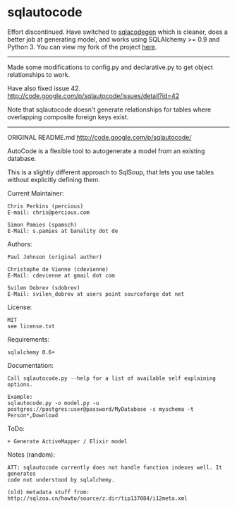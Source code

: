 sqlautocode
===========

Effort discontinued. Have switched to <a href="https://pypi.python.org/pypi/sqlacodegen">sqlacodegen</a> which is cleaner, does a better job at generating model, and works using SQLAlchemy >= 0.9 and Python 3. You can view my fork of the project <a href="https://github.com/ksindi/sqlacodegen">here</a>.

---

Made some modifications to config.py and declarative.py to get object relationships to work.

Have also fixed issue 42. http://code.google.com/p/sqlautocode/issues/detail?id=42

Note that sqlautocode doesn't generate relationships for tables where overlapping composite foreign keys exist.

---

ORIGINAL README.md http://code.google.com/p/sqlautocode/

AutoCode is a flexible tool to autogenerate a model from an existing database.

This is a slightly different approach to SqlSoup, 
that lets you use tables without explicitly defining them.

Current Maintainer:
    
    Chris Perkins (percious)
    E-mail: chris@percious.com

    Simon Pamies (spamsch)
    E-Mail: s.pamies at banality dot de

Authors:

    Paul Johnson (original author)
    
    Christophe de Vienne (cdevienne)
    E-Mail: cdevienne at gmail dot com

    Svilen Dobrev (sdobrev)
    E-Mail: svilen_dobrev at users point sourceforge dot net
    
License:
    
    MIT
    see license.txt

Requirements:

    sqlalchemy 0.6+

Documentation:

    Call sqlautocode.py --help for a list of available self explaining options.

    Example:
    sqlautocode.py -o model.py -u postgres://postgres:user@password/MyDatabase -s myschema -t Person*,Download

ToDo:

    + Generate ActiveMapper / Elixir model

Notes (random):

    ATT: sqlautocode currently does not handle function indexes well. It generates
    code not understood by sqlalchemy.

    (old) metadata stuff from:
    http://sqlzoo.cn/howto/source/z.dir/tip137084/i12meta.xml
